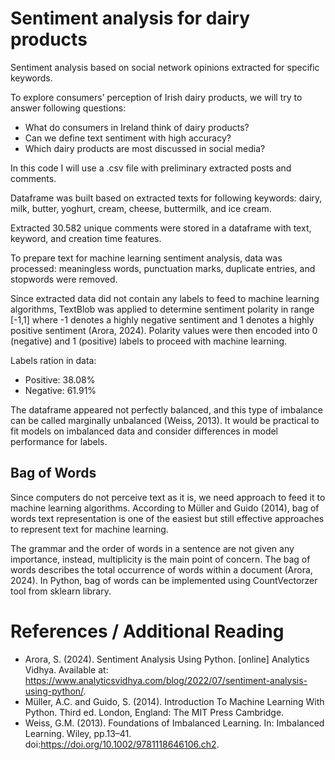 # Sentiment analysis for dairy products

Sentiment analysis based on social network opinions extracted for specific keywords. 

To explore consumers’ perception of Irish dairy products, we will try to answer following questions: 

-	What do consumers in Ireland think of dairy products?
-	Can we define text sentiment with high accuracy?
-	Which dairy products are most discussed in social media? 

In this code I will use a .csv file with preliminary extracted posts and comments. 

Dataframe was built based on extracted texts for following keywords: dairy, milk, butter, yoghurt, cream, cheese, buttermilk, and ice cream. 

Extracted 30.582 unique comments were stored in a dataframe with text, keyword, and creation time features. 

To prepare text for machine learning sentiment analysis, data was processed: meaningless words, punctuation marks, duplicate entries, and stopwords were removed. 

Since extracted data did not contain any labels to feed to machine learning algorithms, TextBlob was applied to determine sentiment polarity in range [-1,1] where -1 denotes a highly negative sentiment and 1 denotes a highly positive sentiment (Arora, 2024). Polarity values were then encoded into 0 (negative) and 1 (positive) labels to proceed with machine learning. 

Labels ration in data: 
- Positive: 38.08%
- Negative: 61.91%
 
The dataframe appeared not perfectly balanced, and this type of imbalance can be called marginally unbalanced (Weiss, 2013). It would be practical to fit models on imbalanced data and consider differences in model performance for labels.

## Bag of Words
Since computers do not perceive text as it is, we need approach to feed it to machine learning algorithms. According to Müller and Guido (2014), bag of words text representation is one of the easiest but still effective approaches to represent text for machine learning.

The grammar and the order of words in a sentence are not given any importance, instead, multiplicity is the main point of concern. The bag of words describes the total occurrence of words within a document (Arora, 2024). In Python, bag of words can be implemented using CountVectorzer tool from sklearn library.


# References / Additional Reading
- Arora, S. (2024). Sentiment Analysis Using Python. [online] Analytics Vidhya. Available at: https://www.analyticsvidhya.com/blog/2022/07/sentiment-analysis-using-python/.
- Müller, A.C. and Guido, S. (2014). Introduction To Machine Learning With Python. Third ed. London, England: The MIT Press Cambridge.
- Weiss, G.M. (2013). Foundations of Imbalanced Learning. In: Imbalanced Learning. Wiley, pp.13–41. doi:https://doi.org/10.1002/9781118646106.ch2.
